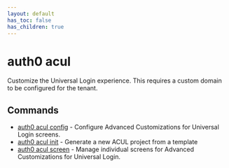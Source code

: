 ```yaml
---
layout: default
has_toc: false
has_children: true
---
```

# auth0 acul

Customize the Universal Login experience. This requires a custom domain to be configured for the tenant.

## Commands

- [auth0 acul config](auth0_acul_config.md) - Configure Advanced Customizations for Universal Login screens.
- [auth0 acul init](auth0_acul_init.md) - Generate a new ACUL project from a template
- [auth0 acul screen](auth0_acul_screen.md) - Manage individual screens for Advanced Customizations for Universal Login.

